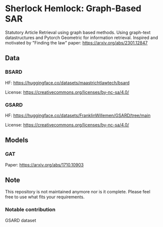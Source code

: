 # Sherlock Hemlock: Graph-Based SAR

Statutory Article Retrieval using graph based methods. Using graph-text datastructures and Pytorch Geometric for information retrieval. Inspired and motivated by "Finding the law" paper: https://arxiv.org/abs/2301.12847

## Data

### BSARD
HF: https://huggingface.co/datasets/maastrichtlawtech/bsard

License: https://creativecommons.org/licenses/by-nc-sa/4.0/

### GSARD
HF: https://huggingface.co/datasets/FranklinWillemen/GSARD/tree/main

License: https://creativecommons.org/licenses/by-nc-sa/4.0/

## Models

### GAT 
Paper: https://arxiv.org/abs/1710.10903

## Note
This repository is not maintained anymore nor is it complete. Please feel free to use what fits your requirements.
### Notable contribution
GSARD dataset
